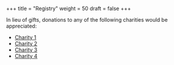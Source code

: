 +++
title = "Registry"
weight = 50
draft = false
+++

In lieu of gifts, donations to any of the following charities would be appreciated:

- [Charity 1](test.com)
- [Charity 2](test.com)
- [Charity 3](test.com)
- [Charity 4](test.com)
